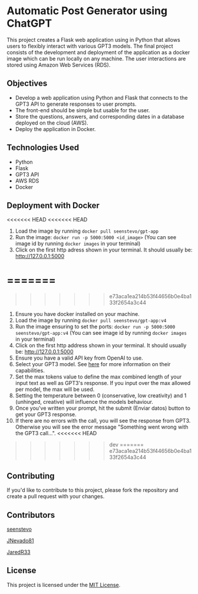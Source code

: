 # Automatic Post Generator using ChatGPT

This project creates a Flask web application using in Python that allows users to flexibly interact with various GPT3 models. The final project consists of the development and deployment of the application as a docker image which can be run locally on any machine. The user interactions are stored using Amazon Web Services (RDS).

## Objectives
* Develop a web application using Python and Flask that connects to the GPT3 API to generate responses to user prompts. 
* The front-end should be simple but usable for the user.
* Store the questions, answers, and corresponding dates in a database deployed on the cloud (AWS).
* Deploy the application in Docker.

## Technologies Used
* Python
* Flask
* GPT3 API
* AWS RDS
* Docker

## Deployment with Docker
<<<<<<< HEAD
<<<<<<< HEAD

1. Load the image by running `docker pull seenstevo/gpt-app`
2. Run the image: `docker run -p 5000:5000 <id_image>`
  (You can see image id by running `docker images` in your terminal)
3. Click on the first http adress shown in your terminal. It should usually be: http://127.0.0.1:5000
     
=======
=======
>>>>>>> e73aca1ea214b53f44656b0e4ba133f2654a3c44
1. Ensure you have docker installed on your machine.
2. Load the image by running `docker pull seenstevo/gpt-app:v4`
3. Run the image ensuring to set the ports: `docker run -p 5000:5000 seenstevo/gpt-app:v4`
  (You can see image id by running `docker images` in your terminal)
4. Click on the first http address shown in your terminal. It should usually be: http://127.0.0.1:5000
5. Ensure you have a valid API key from OpenAI to use.
6. Select your GPT3 model. See [here](https://platform.openai.com/docs/models/gpt-3-5) for more information on their capabilities.
7. Set the max tokens value to define the max combined length of your input text as well as GPT3's response. If you input over the max allowed per model, the max will be used.
8. Setting the temperature between 0 (conservative, low creativity) and 1 (unhinged, creative) will influence the models behaviour.
9. Once you've written your prompt, hit the submit (Enviar datos) button to get your GPT3 response.
10. If there are no errors with the call, you will see the response from GPT3. Otherwise you will see the error message "Something went wrong with the GPT3 call...".
<<<<<<< HEAD
>>>>>>> dev
=======
>>>>>>> e73aca1ea214b53f44656b0e4ba133f2654a3c44

## Contributing
If you'd like to contribute to this project, please fork the repository and create a pull request with your changes.

## Contributors
[seenstevo](https://github.com/seenstevo)

[JNevado81](https://github.com/JNevado81)

[JaredR33](https://github.com/JaredR33)

## License
This project is licensed under the [MIT License](https://opensource.org/licenses/MIT).
